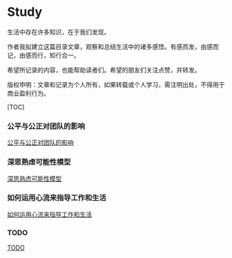 # Study

生活中存在许多知识，在于我们发现。

作者我拟建立这篇目录文章，观察和总结生活中的诸多感悟。有感而发，由感而记，由感而行，知行合一。

希望所记录的内容，也能帮助读者们。希望的朋友们关注点赞，并转发。

版权申明：文章和记录为个人所有，如果转载或个人学习，需注明出处，不得用于商业盈利行为。

[TOC]

### 公平与公正对团队的影响
[公平与公正对团队的影响](./study/公平与公正对团队的影响.md)

### 深思熟虑可能性模型
[深思熟虑可能性模型](./study/深思熟虑可能性模型.md)

### 如何运用心流来指导工作和生活
[如何运用心流来指导工作和生活](./study/如何运用心流来指导工作和生活.md)

### TODO
[TODO](./study/TODO.md)

